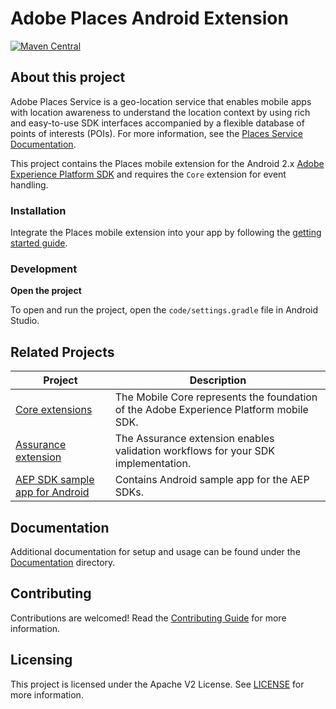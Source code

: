 # Adobe Places Android Extension

[![Maven Central](https://img.shields.io/maven-central/v/com.adobe.marketing.mobile/places.svg?logo=android&logoColor=white&label=places)](https://mvnrepository.com/artifact/com.adobe.marketing.mobile/places)

## About this project

Adobe Places Service is a geo-location service that enables mobile apps with location awareness to understand the location context by using rich and easy-to-use SDK interfaces accompanied by a flexible database of points of interests (POIs). For more information, see the [Places Service Documentation](https://experienceleague.adobe.com/docs/places/using/home.html).

This project contains the Places mobile extension for the Android 2.x [Adobe Experience Platform SDK](https://developer.adobe.com/client-sdks) and requires the `Core` extension for event handling.

### Installation

Integrate the Places mobile extension into your app by following the [getting started guide](./Documentation/getting-started.md).

### Development

**Open the project**

To open and run the project, open the `code/settings.gradle` file in Android Studio.

## Related Projects

| Project                                                                              | Description                                                                                          |
| ------------------------------------------------------------------------------------ | ---------------------------------------------------------------------------------------------------- |
| [Core extensions](https://github.com/adobe/aepsdk-core-android)                      | The Mobile Core represents the foundation of the Adobe Experience Platform mobile SDK.               |
| [Assurance extension](https://github.com/adobe/aepsdk-assurance-android)             | The Assurance extension enables validation workflows for your SDK implementation.                    |
| [AEP SDK sample app for Android](https://github.com/adobe/aepsdk-sample-app-android) | Contains Android sample app for the AEP SDKs.                                                        |

## Documentation

Additional documentation for setup and usage can be found under the [Documentation](./Documentation) directory.

## Contributing

Contributions are welcomed! Read the [Contributing Guide](./.github/CONTRIBUTING.md) for more information.

## Licensing

This project is licensed under the Apache V2 License. See [LICENSE](./LICENSE) for more information.
